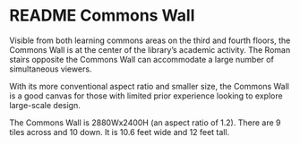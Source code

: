 # README Commons Wall
Visible from both learning commons areas on the third and fourth floors, the Commons Wall is at the center of the library’s academic activity. The Roman stairs opposite the Commons Wall can accommodate a large number of simultaneous viewers.

With its more conventional aspect ratio and smaller size, the Commons Wall is a good canvas for those with limited prior experience looking to explore large-scale design.

The Commons Wall is 2880Wx2400H (an aspect ratio of 1.2). There are 9 tiles across and 10 down. It is 10.6 feet wide and 12 feet tall.